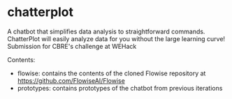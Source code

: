 # chatterplot
A chatbot that simplifies data analysis to straightforward commands. ChatterPlot will easily analyze data for you without the large learning curve!
Submission for CBRE's challenge at WEHack

Contents:
* flowise: contains the contents of the cloned Flowise repository at https://github.com/FlowiseAI/Flowise
* prototypes: contains prototypes of the chatbot from previous iterations

